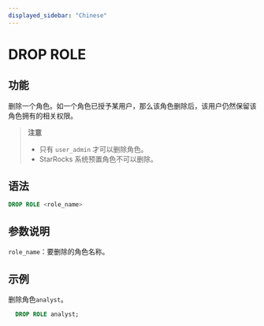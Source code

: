 ```yaml
---
displayed_sidebar: "Chinese"
---
```


# DROP ROLE

## 功能

删除一个角色。如一个角色已授予某用户，那么该角色删除后，该用户仍然保留该角色拥有的相关权限。

> **注意**
>
> - 只有 `user_admin` 才可以删除角色。
> - StarRocks 系统预置角色不可以删除。

## 语法

```SQL
DROP ROLE <role_name>
```

## 参数说明

`role_name`：要删除的角色名称。

## 示例

删除角色`analyst`。

```SQL
  DROP ROLE analyst;
```
